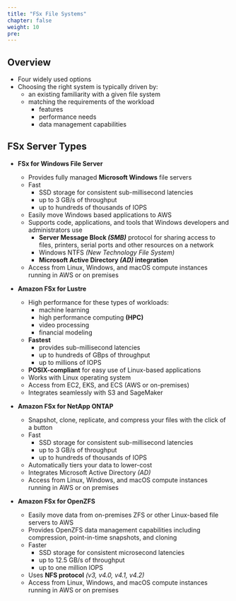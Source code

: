 ```yaml
---
title: "FSx File Systems"
chapter: false
weight: 10
pre: 
---
```


## Overview

- Four widely used options
- Choosing the right system is typically driven by:
    - an existing familiarity with a given file system
    - matching the requirements of the workload
        - features
        - performance needs
        - data management capabilities

## FSx Server Types
- **FSx for Windows File Server**
    - Provides fully managed **Microsoft Windows** file servers
    - Fast
        - SSD storage for consistent sub-millisecond latencies
        - up to 3 GB/s of throughput
        - up to hundreds of thousands of IOPS
    - Easily move Windows based applications to AWS
    - Supports code, applications, and tools that Windows developers and administrators use
        - **Server Message Block *(SMB)*** protocol for sharing access to files, printers, serial ports and other resources on a network
        - Windows NTFS *(New Technology File System)*
        - **Microsoft Active Directory *(AD)* integration**
    - Access from Linux, Windows, and macOS compute instances running in AWS or on premises

- **Amazon FSx for Lustre**
    - High performance for these types of workloads:
        - machine learning
        - high performance computing **(HPC)**
        - video processing
        - financial modeling
    - **Fastest**
        - provides sub-millisecond latencies
        - up to hundreds of GBps of throughput
        - up to millions of IOPS
    - **POSIX-compliant** for easy use of Linux-based applications
    - Works with Linux operating system
    - Access from EC2, EKS, and ECS (AWS or on-premises)
    - Integrates seamlessly with S3 and SageMaker

- **Amazon FSx for NetApp ONTAP**
    - Snapshot, clone, replicate, and compress your files with the click of a button
    - Fast
        - SSD storage for consistent sub-millisecond latencies
        - up to 3 GB/s of throughput
        - up to hundreds of thousands of IOPS
    - Automatically tiers your data to lower-cost
    - Integrates Microsoft Active Directory *(AD)*
    - Access from Linux, Windows, and macOS compute instances running in AWS or on premises

- **Amazon FSx for OpenZFS**
    - Easily move data from on-premises ZFS or other Linux-based file servers to AWS
    - Provides OpenZFS data management capabilities including compression, point-in-time snapshots, and cloning
    - Faster
        - SSD storage for consistent microsecond latencies
        - up to 12.5 GB/s of throughput
        - up to one million IOPS
    - Uses **NFS protocol** *(v3, v4.0, v4.1, v4.2)*
    - Access from Linux, Windows, and macOS compute instances running in AWS or on premises
